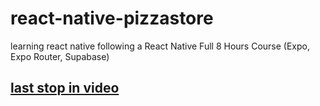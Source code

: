 # react-native-pizzastore
learning react native following a React Native Full 8 Hours Course (Expo, Expo Router, Supabase)


## [last stop in video](https://youtu.be/rIYzLhkG9TA?t=5705)
